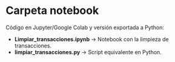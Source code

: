 # Carpeta notebook

Código en Jupyter/Google Colab y versión exportada a Python:

- **Limpiar_transacciones.ipynb** → Notebook con la limpieza de transacciones.  
- **limpiar_transacciones.py** → Script equivalente en Python.
